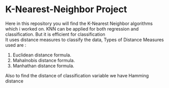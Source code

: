# K-Nearest-Neighbor Project
Here in this repository you will find the K-Nearest Neighbor algorithms which i worked on. 
KNN can be applied for both regression and classification. But it is efficient for classification  
It uses distance measures to classify the data, Types of Distance Measures used are : 
1. Euclidean distance formula.
2. Mahalnobis distance formula.
3. Manhathan distance formula.

Also to find the distance of classification variable we have Hamming distance
